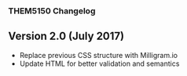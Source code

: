 ### THEM5150 Changelog


## Version 2.0 (July 2017)

* Replace previous CSS structure with Milligram.io
* Update HTML for better validation and semantics